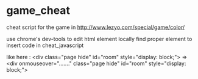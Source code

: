 # game_cheat
cheat script for the game in http://www.lezyo.com/special/game/color/

use chrome's dev-tools to edit html element locally
find proper element to insert code in cheat_javascript

like here :
&lt;div class="page hide" id="room" style="display: block;"&gt;
=>
&lt;div onmouseover="......." class="page hide" id="room" style="display: block;"&gt;


